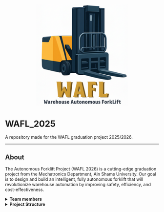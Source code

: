 <p align="center">
  <img src="Project files/WAFL_Logo.png" alt="WAFL Logo" width="300"/>
</p>

# WAFL_2025

A repository made for the WAFL graduation project 2025/2026.

---

## About

The Autonomous Forklift Project (WAFL 2026) is a
cutting-edge graduation project from the Mechatronics
Department, Ain Shams University. Our goal is to design
and build an intelligent, fully autonomous forklift that
will revolutionize warehouse automation by improving
safety, efficiency, and cost-effectiveness.

<details>
<summary><strong>Team members</strong></summary>

- Ahmed Elsafty
- Ahmed Ashraf
- Amr Khaled
- Marina Alber
- Malaak Mikhael
- Mohamed Montasser
- Omar Emad
</details>

<details>
  <summary><strong>Project Structure</strong></summary>

WAFL_2025/
├─ README.md
├─ src/
├─ Low level/
├─ Documentation/
├─ Project files/


</details>





